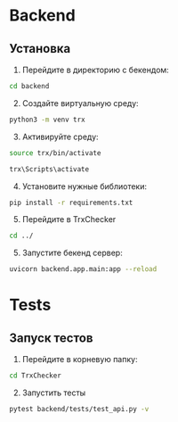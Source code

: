 # Backend
## Установка
1. Перейдите в директорию с бекендом:
```bash
cd backend
```
2. Создайте виртуальную среду:
```bash
python3 -m venv trx
```
3. Активируйте среду:
```bash
source trx/bin/activate
```
```bash
trx\Scripts\activate
```
4. Установите нужные библиотеки:
```bash
pip install -r requirements.txt
```
5. Перейдите в TrxChecker
```bash
cd ../
```
5. Запустите бекенд сервер:
```bash
uvicorn backend.app.main:app --reload
```

# Tests
## Запуск тестов
1. Перейдите в корневую папку:
```bash
cd TrxChecker
```
2. Запустить тесты
```bash
pytest backend/tests/test_api.py -v
```
